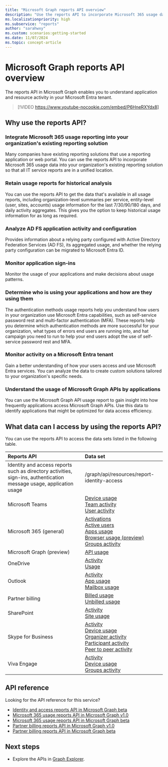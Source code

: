 ```yaml
---
title: "Microsoft Graph reports API overview"
description: "Use the reports API to incorporate Microsoft 365 usage data into your organization's reporting solution so that all IT service reports are in a unified location."
ms.localizationpriority: high
ms.subservice: "reports"
author: "sarahwxy"
ms.custom: scenarios:getting-started
ms.date: 11/07/2024
ms.topic: concept-article
---
```


# Microsoft Graph reports API overview

The reports API in Microsoft Graph enables you to understand application and resource activity in your Microsoft Entra tenant.

> [!VIDEO https://www.youtube-nocookie.com/embed/P6HneRXYdx8]

## Why use the reports API?

### Integrate Microsoft 365 usage reporting into your organization's existing reporting solution
Many companies have existing reporting solutions that use a reporting application or web portal. You can use the reports API to incorporate Microsoft 365 usage data into your organization's existing reporting solution so that all IT service reports are in a unified location.

### Retain usage reports for historical analysis
You can use the reports API to get the data that's available in all usage reports, including organization-level summaries per service, entity-level (user, sites, accounts) usage information for the last 7/30/90/180 days, and daily activity aggregates. This gives you the option to keep historical usage information for as long as required.

### Analyze AD FS application activity and configuration
Provides information about a relying party configured with Active Directory Federation Services (AD FS), its aggregated usage, and whether the relying party configuration can be migrated to Microsoft Entra ID.

### Monitor application sign-ins

Monitor the usage of your applications and make decisions about usage patterns.

### Determine who is using your applications and how are they using them

The authentication methods usage reports help you understand how users in your organization use Microsoft Entra capabilities, such as self-service password rest and multi-factor authentication (MFA). These reports help you determine which authentication methods are more successful for your organization, what types of errors end users are running into, and hat campaign you need to run to help your end users adopt the use of self-service password rest and MFA.

<a name='monitor-activity-on-an-azure-ad-tenant'></a>

### Monitor activity on a Microsoft Entra tenant

Gain a better understanding of how your users access and use Microsoft Entra services. You can analyze the data to create custom solutions tailored to your organization's specific needs.

### Understand the usage of Microsoft Graph APIs by applications

You can use the Microsoft Graph API usage report to gain insight into how frequently applications access Microsoft Graph APIs. Use this data to identify applications that might be optimized for data access efficiency.

## What data can I access by using the reports API?

You can use the reports API to access the data sets listed in the following table.

| Reports API | Data set |
|:------------ |:-------- |
|Identity and access reports such as directory activities, sign-ins, authentication message usage, application usage |/graph/api/resources/report-identity-access |
| Microsoft Teams | [Device usage](/graph/api/resources/reportroot#microsoft-teams-device-usage)<br/>[Team activity](/graph/api/resources/reportroot#microsoft-teams-team-activity)<br/>[User activity](/graph/api/resources/reportroot#microsoft-teams-user-activity)|
| Microsoft 365 (general) | [Activations](/graph/api/resources/reportroot#microsoft-365-activations)<br/>[Active users](/graph/api/resources/reportroot#microsoft-365-active-users)<br/>[Apps usage](/graph/api/resources/reportroot#microsoft-365-apps-usage)<br/>[Browser usage (preview)](/graph/api/resources/reportroot?view=graph-rest-beta&preserve-view=true#microsoft-365-browser-usage)<br/>[Groups activity](/graph/api/resources/reportroot#microsoft-365-groups-activity) |
| Microsoft Graph (preview) | [API usage](/graph/api/resources/reportroot#microsoft-graph-api-usage?view=graph-rest-beta&preserve-view=true) |
| OneDrive | [Activity](/graph/api/resources/reportroot#onedrive-activity)<br/>[Usage](/graph/api/resources/reportroot#onedrive-usage) |
| Outlook | [Activity](/graph/api/resources/reportroot#outlook-activity)<br/>[App usage](/graph/api/resources/reportroot#outlook-app-usage)<br/>[Mailbox usage](/graph/api/resources/reportroot#outlook-mailbox-usage) |
| Partner billing |  [Billed usage](/graph/api/resources/partners-billing-billedusage)<br/>[Unbilled usage](/graph/api/resources/partners-billing-unbilledusage) |
| SharePoint | [Activity](/graph/api/resources/reportroot#sharepoint-activity)<br/>[Site usage](/graph/api/resources/reportroot#sharepoint-site-usage) |
| Skype for Business | [Activity](/graph/api/resources/reportroot#skype-for-business-activity)<br/>[Device usage](/graph/api/resources/reportroot#skype-for-business-device-usage)<br/>[Organizer activity](/graph/api/resources/reportroot#skype-for-business-organizer-activity)<br/>[Participant activity](/graph/api/resources/reportroot#skype-for-business-participant-activity)<br/>[Peer to peer activity](/graph/api/resources/reportroot#skype-for-business-peer-to-peer-activity) |
| Viva Engage | [Activity](/graph/api/resources/reportroot#viva-engage-activity)<br/>[Device usage](/graph/api/resources/reportroot#viva-engage-device-usage)<br/>[Groups activity](/graph/api/resources/reportroot#viva-engage-groups-activity) |

## API reference

Looking for the API reference for this service?

- [Identity and access reports API in Microsoft Graph beta](/graph/api/resources/report-identity-access?view=graph-rest-beta&preserve-view=true)
- [Microsoft 365 usage reports API in Microsoft Graph v1.0](/graph/api/resources/report?view=graph-rest-1.0&preserve-view=true)
- [Microsoft 365 usage reports API in Microsoft Graph beta](/graph/api/resources/report?view=graph-rest-beta&preserve-view=true)
- [Partner billing reports API in Microsoft Graph v1.0](/graph/api/resources/partners-billing-api-overview?view=graph-rest-1.0&preserve-view=true)
- [Partner billing reports API in Microsoft Graph beta](/graph/api/resources/partners-billing-api-overview?view=graph-rest-beta&preserve-view=true)

## Next steps

* Explore the APIs in [Graph Explorer](https://developer.microsoft.com/graph/graph-explorer).
